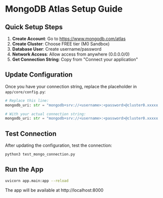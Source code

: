 # MongoDB Atlas Setup Guide

## Quick Setup Steps

1. **Create Account**: Go to https://www.mongodb.com/atlas
2. **Create Cluster**: Choose FREE tier (M0 Sandbox)
3. **Database User**: Create username/password
4. **Network Access**: Allow access from anywhere (0.0.0.0/0)
5. **Get Connection String**: Copy from "Connect your application"

## Update Configuration

Once you have your connection string, replace the placeholder in `app/core/config.py`:

```python
# Replace this line:
mongodb_uri: str = "mongodb+srv://<username>:<password>@cluster0.xxxxx.mongodb.net/?retryWrites=true&w=majority"

# With your actual connection string:
mongodb_uri: str = "mongodb+srv://<username>:<password>@cluster0.xxxxx.mongodb.net/?retryWrites=true&w=majority"
```

## Test Connection

After updating the configuration, test the connection:

```bash
python3 test_mongo_connection.py
```

## Run the App

```bash
uvicorn app.main:app --reload
```

The app will be available at http://localhost:8000
